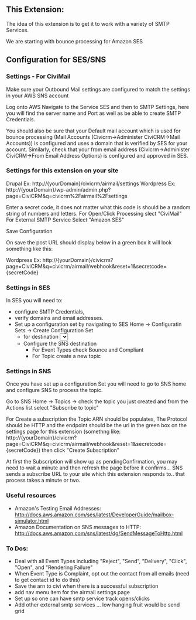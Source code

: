 This Extension:
--------------

The idea of this extension is to get it to work with a variety of SMTP Services.

We are starting with bounce processing for Amazon SES

## Configuration for SES/SNS

### Settings - For CiviMail

Make sure your Outbound Mail settings are configured to match the settings in your AWS SNS account

Log onto AWS Navigate to the Service SES and then to SMTP Settings, here you will find the server name and Port as well as be able to create SMTP Credentials.

You should also be sure that your Default mail account which is used for bounce processing (Mail Accounts (Civicrm->Administer CiviCRM->Mail Accounts)) is configured and uses a domain that is verified by SES for your account. Similarly, check that your from email address (Civicrm->Administer CiviCRM->From Email Address Options) is configured and approved in SES.

### Settings for this extension on your site

Drupal Ex: http://{yourDomain}/civicrm/airmail/settings
Wordpress Ex: http://{yourDomain}/wp-admin/admin.php?page=CiviCRM&q=civicrm%2Fairmail%2Fsettings

Enter a secret code, it does not matter what this code is should be a random string of numbers and letters.
For Open/Click Processing slect "CiviMail"
For External SMTP Service Select "Amazon SES"

Save Configuration

On save the post URL should display below in a green box it will look something like this:

Wordpress Ex: http://{yourDomain}/civicrm?page=CiviCRM&q=civicrm/airmail/webhook&reset=1&secretcode={secretCode}

### Settings in SES

In SES you will need to:

+ configure SMTP Credentials,
+ verify domains and email addresses.
+ Set up a configuration set by navigating to SES Home -> Configuratin Sets -> Create Configuration Set
  - for destination <Select a destination type> select SNS
  - Configure the SNS destination
    - For Event Types check Bounce and Compliant
    - For Topic create a new topic

### Settings in SNS

Once you have set up a configuration Set you will need to go to SNS home and configure SNS to process the topic.

Go to SNS Home -> Topics -> check the topic you just created and from the Actions list select "Subscribe to topic"

For Create a subscription the Topic ARN should be populates, The Protocol should be HTTP and the endpoint should be the url in the green box on the settings page for this extension (somethng like: http://{yourDomain}/civicrm?page=CiviCRM&q=civicrm/airmail/webhook&reset=1&secretcode={secretCode}) then click "Create Subscription"

At first the Subscription will show up as pendingConfirmation, you may need to wait a minute and then refresh the page before it confirms... SNS sends a subscribe URL to your site which this extension responds to.. that process takes a minute or two.

### Useful resources

+ Amazon's Testing Email Addresses: http://docs.aws.amazon.com/ses/latest/DeveloperGuide/mailbox-simulator.html
+ Amazon Documentation on SNS messages to HTTP: http://docs.aws.amazon.com/sns/latest/dg/SendMessageToHttp.html

### To Dos:

+ Deal with all Event Types including "Reject", "Send", "Delivery", "Click", "Open", and "Rendering Failure"
+ When Event Type is Complaint, opt out the contact from all emails (need to get contact id to do this)
+ Save the arn to civi when there is a successful subscription
+ add nav menu item for the airmail settings page
+ Set up so one can have smtp service track opens/clicks
+ Add other external smtp services ... low hanging fruit would be send grid

